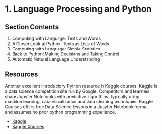 # 1. Language Processing and Python

## Section Contents

1. Computing with Language: Texts and Words
2. A Closer Look at Python: Texts as Lists of Words
3. Computing with Language: Simple Statistics
4. Back to Python: Making Decisions and Taking Control
5. Automatic Natural Language Understanding

## Resources

Another excellent introductory Python resource is Kaggle courses. Kaggle is a data science competition site run by Google. Competitors and learners share Jupyter Notebooks with predictive algorithms, typically using machine learning, data visualization and data cleaning techniques. Kaggle Courses offers free Data Science lessons in a Jupyter Notebook format, and assumes no prior python programming experience. 

* [Kaggle](https://www.kaggle.com/)
* [Kaggle Courses](https://www.kaggle.com/learn/overview)

